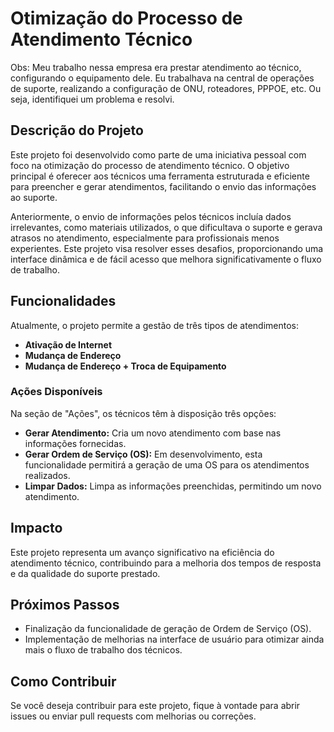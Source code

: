 # Otimização do Processo de Atendimento Técnico

 Obs: Meu trabalho nessa empresa era prestar atendimento ao técnico, configurando o equipamento dele. Eu trabalhava na central de operações de suporte, realizando a configuração de ONU, roteadores, PPPOE, etc. Ou seja, identifiquei um problema e resolvi.


## Descrição do Projeto

Este projeto foi desenvolvido como parte de uma iniciativa pessoal com foco na otimização do processo de atendimento técnico. O objetivo principal é oferecer aos técnicos uma ferramenta estruturada e eficiente para preencher e gerar atendimentos, facilitando o envio das informações ao suporte.

Anteriormente, o envio de informações pelos técnicos incluía dados irrelevantes, como materiais utilizados, o que dificultava o suporte e gerava atrasos no atendimento, especialmente para profissionais menos experientes. Este projeto visa resolver esses desafios, proporcionando uma interface dinâmica e de fácil acesso que melhora significativamente o fluxo de trabalho.

## Funcionalidades

Atualmente, o projeto permite a gestão de três tipos de atendimentos:

- **Ativação de Internet**
- **Mudança de Endereço**
- **Mudança de Endereço + Troca de Equipamento**

### Ações Disponíveis

Na seção de "Ações", os técnicos têm à disposição três opções:

- **Gerar Atendimento:** Cria um novo atendimento com base nas informações fornecidas.
- **Gerar Ordem de Serviço (OS):** Em desenvolvimento, esta funcionalidade permitirá a geração de uma OS para os atendimentos realizados.
- **Limpar Dados:** Limpa as informações preenchidas, permitindo um novo atendimento.

## Impacto

Este projeto representa um avanço significativo na eficiência do atendimento técnico, contribuindo para a melhoria dos tempos de resposta e da qualidade do suporte prestado.

## Próximos Passos

- Finalização da funcionalidade de geração de Ordem de Serviço (OS).
- Implementação de melhorias na interface de usuário para otimizar ainda mais o fluxo de trabalho dos técnicos.

## Como Contribuir

Se você deseja contribuir para este projeto, fique à vontade para abrir issues ou enviar pull requests com melhorias ou correções.

